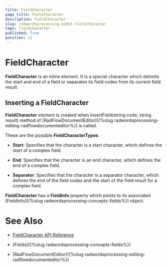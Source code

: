 ```yaml
---
title: FieldCharacter
page_title: FieldCharacter
description: FieldCharacter
slug: radwordsprocessing-model-fieldcharacter
tags: fieldcharacter
published: True
position: 11
---
```


# FieldCharacter



__FieldCharacter__ is an inline element. It is a special character which delimits the start and end of a field or separates its field codes from its current field result.
      

## Inserting a FieldCharacter

__FieldCharacter__ element is created when InsertField(string code, string result) method of [RadFlowDocumentEditor]({%slug radwordsprocessing-editing-radflowdocumenteditor%}) is called.
        

These are the possible __FieldCharacterTypes__

* __Start__: Specifies that the character is a start character, which defines the start of a complex field.
            

* __End__: Specifies that the character is an end character, which defines the end of a complex field.
            

* __Separator__: Specifies that the character is a separator character, which defines the end of the field codes and the start of the field result for a complex field.
            

__FieldCharacter__ has a __FieldInfo__ property which points to its associated [FieldInfo]({%slug radwordsprocessing-concepts-fields%}) object.
        

# See Also

 * [FieldCharacter API Reference](http://www.telerik.com/help/wpf/t_telerik_windows_documents_flow_model_fields_fieldcharacter.html)

 * [Fields]({%slug radwordsprocessing-concepts-fields%})

 * [RadFlowDocumentEditor]({%slug radwordsprocessing-editing-radflowdocumenteditor%})
